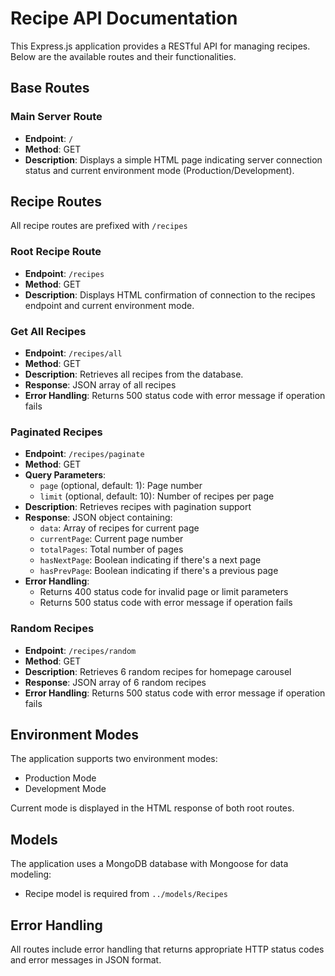# Recipe API Documentation

This Express.js application provides a RESTful API for managing recipes. Below are the available routes and their functionalities.

## Base Routes

### Main Server Route
- **Endpoint**: `/`
- **Method**: GET
- **Description**: Displays a simple HTML page indicating server connection status and current environment mode (Production/Development).

## Recipe Routes

All recipe routes are prefixed with `/recipes`

### Root Recipe Route
- **Endpoint**: `/recipes`
- **Method**: GET
- **Description**: Displays HTML confirmation of connection to the recipes endpoint and current environment mode.

### Get All Recipes
- **Endpoint**: `/recipes/all`
- **Method**: GET
- **Description**: Retrieves all recipes from the database.
- **Response**: JSON array of all recipes
- **Error Handling**: Returns 500 status code with error message if operation fails

### Paginated Recipes
- **Endpoint**: `/recipes/paginate`
- **Method**: GET
- **Query Parameters**:
  - `page` (optional, default: 1): Page number
  - `limit` (optional, default: 10): Number of recipes per page
- **Description**: Retrieves recipes with pagination support
- **Response**: JSON object containing:
  - `data`: Array of recipes for current page
  - `currentPage`: Current page number
  - `totalPages`: Total number of pages
  - `hasNextPage`: Boolean indicating if there's a next page
  - `hasPrevPage`: Boolean indicating if there's a previous page
- **Error Handling**:
  - Returns 400 status code for invalid page or limit parameters
  - Returns 500 status code with error message if operation fails

### Random Recipes
- **Endpoint**: `/recipes/random`
- **Method**: GET
- **Description**: Retrieves 6 random recipes for homepage carousel
- **Response**: JSON array of 6 random recipes
- **Error Handling**: Returns 500 status code with error message if operation fails

## Environment Modes

The application supports two environment modes:
- Production Mode
- Development Mode

Current mode is displayed in the HTML response of both root routes.

## Models

The application uses a MongoDB database with Mongoose for data modeling:
- Recipe model is required from `../models/Recipes`

## Error Handling

All routes include error handling that returns appropriate HTTP status codes and error messages in JSON format.